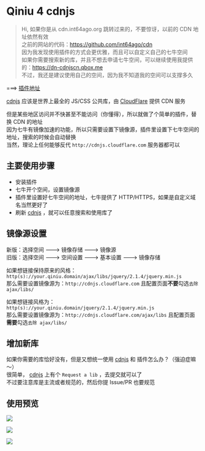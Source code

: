 # Qiniu 4 cdnjs

 > Hi, 如果你是从 cdn.int64ago.org 跳转过来的，不要惊讶，以前的 CDN 地址依然有效<br>
 > 之前的网站的代码：https://github.com/int64ago/cdn<br>
 > 因为我发现使用插件的方式会更优雅，而且可以自定义自己的七牛空间<br>
 > 如果你需要搜索新的库，并且不想去申请七牛空间，可以继续使用我提供的：https://dn-cdnjscn.qbox.me<br>
 > 不过，我还是建议使用自己的空间，因为我不知道我的空间可以支撑多久

===> [插件地址](https://goo.gl/XyqOrm)

[cdnjs](https://cdnjs.com/) 应该是世界上最全的 JS/CSS 公共库，由 [CloudFlare](https://www.cloudflare.com/) 提供 CDN 服务

但是某些地区访问并不快甚至不能访问（你懂得），所以就做了个简单的插件，替换 CDN 的地址<br>
因为七牛有镜像加速的功能，所以只需要设置下镜像源，插件里设置下七牛空间的地址，搜索的时候会自动替换<br>
当然，理论上任何能够反代 `http://cdnjs.cloudflare.com` 服务器都可以<br>

主要使用步骤
---
 - 安装插件
 - 七牛开个空间，设置镜像源
 - 插件里设置好七牛空间的地址，七牛提供了 HTTP/HTTPS，如果是自定义域名当然更好了
 - 刷新 [cdnjs](https://cdnjs.com/) ，就可以任意搜索和使用库了

镜像源设置
---
新版：选择空间 ---> 镜像存储 ---> 镜像源<br>
旧版：选择空间 ---> 空间设置 ---> 基本设置 ---> 镜像存储

如果想链接保持原来的风格：<br>
`http(s)://your.qiniu.domain/ajax/libs/jquery/2.1.4/jquery.min.js`<br>
那么需要设置镜像源为：`http://cdnjs.cloudflare.com` 且配置页面**不要**勾选`去除 ajax/libs/`<br>

如果想链接风格为：<br>
`http(s)://your.qiniu.domain/jquery/2.1.4/jquery.min.js`<br>
那么需要设置镜像源为：`http://cdnjs.cloudflare.com/ajax/libs` 且配置页面**需要**勾选`去除 ajax/libs/`<br>


增加新库
---

如果你需要的库恰好没有，但是又想统一使用 [cdnjs](https://cdnjs.com/) 和 插件怎么办？（强迫症嘛～）<br>
很简单， [cdnjs](https://cdnjs.com/) 上有个 `Request a lib` ，去提交就可以了<br>
不过要注意库是主流或者规范的，然后你提 Issue/PR 也要规范

使用预览
---

![](https://dn-getlink.qbox.me/grjwel6u323xr.png)

![](https://dn-getlink.qbox.me/f1n4xn4gqfr.png)

![](https://dn-getlink.qbox.me/gywcf19fz85mi.png)
